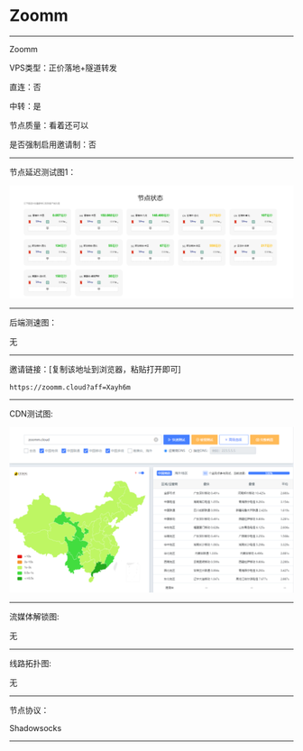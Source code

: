 # Zoomm

-------------------------

Zoomm

VPS类型：正价落地+隧道转发

直连：否

中转：是

节点质量：看着还可以

是否强制启用邀请制：否

-------------------------

节点延迟测试图1：

![image](https://github.com/kexue-aihao/Airport-Shopping-Guide/blob/master/Picture/Zoomm/Zoomm%E8%8A%82%E7%82%B9%E5%BB%B6%E8%BF%9F%E5%9B%BE.png?raw=true)

-------------------------

后端测速图：

无

-------------------------

邀请链接：[复制该地址到浏览器，粘贴打开即可]

    https://zoomm.cloud?aff=Xayh6m

-------------------------

 CDN测试图:

![image](https://github.com/kexue-aihao/Airport-Shopping-Guide/blob/master/Picture/Zoomm/Zoomm%20cdn%E6%B5%8B%E8%AF%95.png?raw=true)

-------------------------

流媒体解锁图:

无

-------------------------

线路拓扑图:
    
无

-------------------------

节点协议：

Shadowsocks

-------------------------
